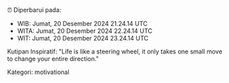 ⏰ Diperbarui pada:
- WIB: Jumat, 20 Desember 2024 21.24.14 UTC
- WITA: Jumat, 20 Desember 2024 22.24.14 UTC
- WIT: Jumat, 20 Desember 2024 23.24.14 UTC

Kutipan Inspiratif:
"Life is like a steering wheel, it only takes one small move to change your entire direction."


Kategori: motivational

